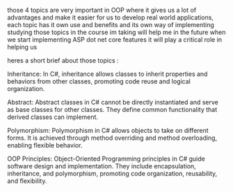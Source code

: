 those 4 topics are very important in OOP where it gives us a lot of advantages and make it easier for us to develop real world applications, each topic has it own use and benefits and its own way of implementing 
studying those topics in the course im taking will help me in the future when we start implementing ASP dot net core features it will play a critical role in helping us 

heres a short brief about those topics : 

Inheritance: In C#, inheritance allows classes to inherit properties and behaviors from other classes, promoting code reuse and logical organization.

Abstract: Abstract classes in C# cannot be directly instantiated and serve as base classes for other classes. They define common functionality that derived classes can implement.

Polymorphism: Polymorphism in C# allows objects to take on different forms. It is achieved through method overriding and method overloading, enabling flexible behavior.

OOP Principles: Object-Oriented Programming principles in C# guide software design and implementation. They include encapsulation, inheritance, and polymorphism, promoting code organization, reusability, and flexibility.

